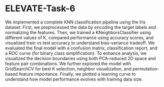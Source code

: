 # ELEVATE-Task-6
We implemented a complete KNN classification pipeline using the Iris dataset. First, we preprocessed the data by encoding the target labels and normalizing the features. Then, we trained a KNeighborsClassifier using different values of K, compared performance using accuracy scores, and visualized train vs test accuracy to understand bias-variance tradeoff. We evaluated the final model with a confusion matrix, classification report, and a ROC curve (for binary class simplification). To enhance analysis, we visualized the decision boundaries using both PCA-reduced 2D space and feature pair combinations. We further explored the model with GridSearchCV for best K selection, neighbor visualization, and permutation-based feature importance. Finally, we plotted a learning curve to understand how model performance evolves with training data size.
